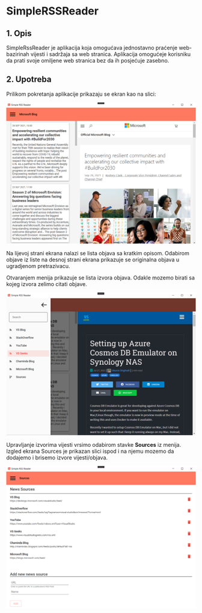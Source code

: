 # SimpleRSSReader

## 1. Opis

SimpleRssReader je aplikacija koja omogućava jednostavno praćenje web-bazirinah vijesti i sadržaja sa web stranica. Aplikacija omogućeje korisniku da prati svoje omiljene web stranica bez da ih posjećuje zasebno.

## 2. Upotreba

Prilikom pokretanja aplikacije prikazaju se ekran kao na slici:

![Main](./img/rss-main.png)

Na lijevoj strani ekrana nalazi se lista objava sa kratkim opisom. Odabirom objave iz liste na desnoj strani ekrana prikazuje se originalna objava u ugradjenom pretrazivacu.

Otvaranjem menija prikazuje se lista izvora objava. Odakle mozemo birati sa kojeg izvora zelimo citati objave.

![Menu](./img/rss-menu.png)

Upravljanje izvorima vijesti vrsimo odabirom stavke **Sources** iz menija. Izgled ekrana Sources je prikazan slici ispod i na njemu mozemo da dodajemo i brisemo izvore vijesti/objava.

![Sources](./img/rss-sources.png)